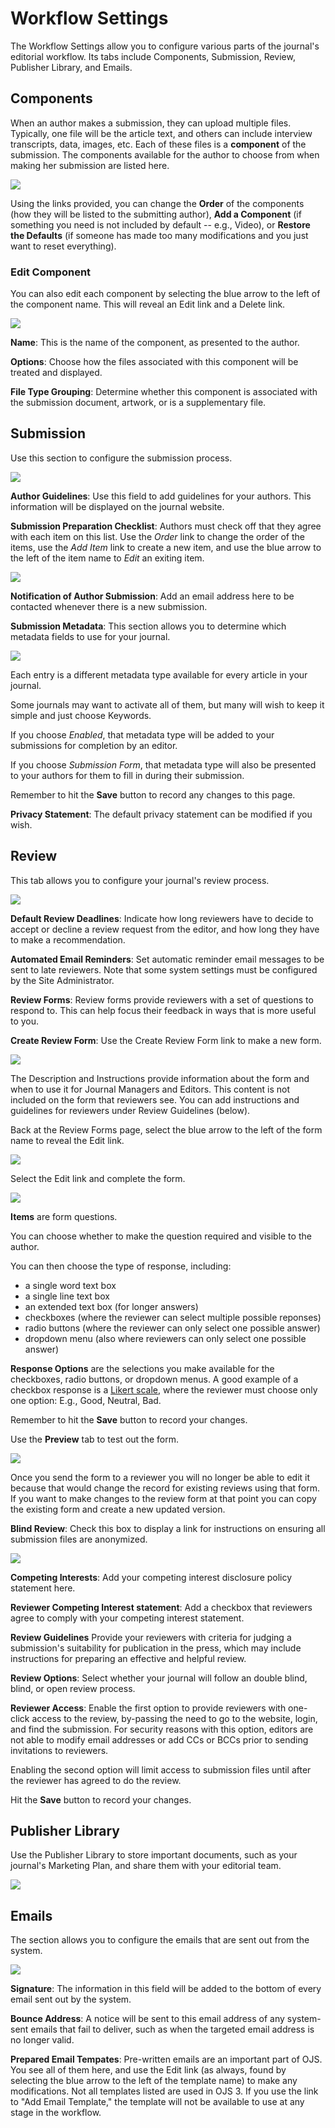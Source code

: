# Workflow Settings

The Workflow Settings allow you to configure various parts of the journal's editorial workflow. Its tabs include Components, Submission, Review, Publisher Library, and Emails.

## Components

When an author makes a submission, they can upload multiple files. Typically, one file will be the article text, and others can include interview transcripts, data, images, etc. Each of these files is a **component** of the submission. The components available for the author to choose from when making her submission are listed here.

![](/assets/learning-ojs3.1-jm-settings-workflow-comp.PNG)

Using the links provided, you can change the **Order** of the components \(how they will be listed to the submitting author\), **Add a Component** \(if something you need is not included by default -- e.g., Video\), or **Restore the Defaults** \(if someone has made too many modifications and you just want to reset everything\).

### Edit Component

You can also edit each component by selecting the blue arrow to the left of the component name. This will reveal an Edit link and a Delete link.

![](/assets/learning-ojs3.1-jm-settings-workflow-comp-edit.PNG)

**Name**: This is the name of the component, as presented to the author.

**Options**: Choose how the files associated with this component will be treated and displayed.

**File Type Grouping**: Determine whether this component is associated with the submission document, artwork, or is a supplementary file.

## Submission

Use this section to configure the submission process.

![](/assets/learning-ojs3.1-jm-settings-workflow-submission.PNG)

**Author Guidelines**: Use this field to add guidelines for your authors. This information will be displayed on the journal website.

**Submission Preparation Checklist**: Authors must check off that they agree with each item on this list. Use the _Order_ link to change the order of the items, use the _Add Item_ link to create a new item, and use the blue arrow to the left of the item name to _Edit_ an exiting item.

![](learning-ojs-3-settings-workflow-settings-components-edit-item-edit.png)

**Notification of Author Submission**: Add an email address here to be contacted whenever there is a new submission.

**Submission Metadata**: This section allows you to determine which metadata fields to use for your journal.

![](learning-ojs-3-settings-workflow-settings-submission-submission-metadata.png)

Each entry is a different metadata type available for every article in your journal.

Some journals may want to activate all of them, but many will wish to keep it simple and just choose Keywords.

If you choose _Enabled_, that metadata type will be added to your submissions for completion by an editor.

If you choose _Submission Form_, that metadata type will also be presented to your authors for them to fill in during their submission.

Remember to hit the **Save** button to record any changes to this page.

**Privacy Statement**: The default privacy statement can be modified if you wish.

## Review

This tab allows you to configure your journal's review process.

![](/assets/learning-ojs3.1-jm-settings-workflow-review.PNG)

**Default Review Deadlines**: Indicate how long reviewers have to decide to accept or decline a review request from the editor, and how long they have to make a recommendation.

**Automated Email Reminders**: Set automatic reminder email messages to be sent to late reviewers. Note that some system settings must be configured by the Site Administrator.

**Review Forms**: Review forms provide reviewers with a set of questions to respond to. This can help focus their feedback in ways that is more useful to you.

**Create Review Form**: Use the Create Review Form link to make a new form.

![](learning-ojs-3-settings-workflow-settings-review-create.png)

The Description and Instructions provide information about the form and when to use it for Journal Managers and Editors. This content is not included on the form that reviewers see. You can add instructions and guidelines for reviewers under Review Guidelines \(below\).

Back at the Review Forms page, select the blue arrow to the left of the form name to reveal the Edit link.

![](learning-ojs-3-settings-workflow-settings-review-edit1.png)

Select the Edit link and complete the form.

![](learning-ojs-3-settings-workflow-settings-review-create-items.png)

**Items** are form questions.

You can choose whether to make the question required and visible to the author.

You can then choose the type of response, including:

* a single word text box
* a single line text box
* an extended text box \(for longer answers\)
* checkboxes \(where the reviewer can select multiple possible reponses\)
* radio buttons \(where the reviewer can only select one possible answer\)
* dropdown menu \(also where reviewers can only select one possible answer\)

**Response Options** are the selections you make available for the checkboxes, radio buttons, or dropdown menus. A good example of a checkbox response is a [Likert scale](https://en.wikipedia.org/wiki/Likert_scale), where the reviewer must choose only one option: E.g., Good, Neutral, Bad.

Remember to hit the **Save** button to record your changes.

Use the **Preview** tab to test out the form.

![](learning-ojs-3-settings-workflow-settings-review-preview.png)

Once you send the form to a reviewer you will no longer be able to edit it because that would change the record for existing reviews using that form. If you want to make changes to the review form at that point you can copy the existing form and create a new updated version.

**Blind Review**: Check this box to display a link for instructions on ensuring all submission files are anonymized.

![](learning-ojs-3-settings-workflow-settings-review2.png)

**Competing Interests**: Add your competing interest disclosure policy statement here.

**Reviewer Competing Interest statement**: Add a checkbox that reviewers agree to comply with your competing interest statement.

**Review Guidelines** Provide your reviewers with criteria for judging a submission's suitability for publication in the press, which may include instructions for preparing an effective and helpful review.

**Review Options**: Select whether your journal will follow an double blind, blind, or open review process.

**Reviewer Access**: Enable the first option to provide reviewers with one-click access to the review, by-passing the need to go to the website, login, and find the submission. For security reasons with this option, editors are not able to modify email addresses or add CCs or BCCs prior to sending invitations to reviewers.

Enabling the second option will limit access to submission files until after the reviewer has agreed to do the review.

Hit the **Save** button to record your changes.

## Publisher Library

Use the Publisher Library to store important documents, such as your journal's Marketing Plan, and share them with your editorial team.

![](/assets/learning-ojs3.1-jm-settings-workflow-publib.PNG)

## Emails

The section allows you to configure the emails that are sent out from the system.

![](/assets/learning-ojs3.1-jm-settings-workflow-emails.PNG)

**Signature**: The information in this field will be added to the bottom of every email sent out by the system.

**Bounce Address**: A notice will be sent to this email address of any system-sent emails that fail to deliver, such as when the targeted email address is no longer valid.

**Prepared Email Tempates**: Pre-written emails are an important part of OJS. You see all of them here, and use the Edit link \(as always, found by selecting the blue arrow to the left of the template name\) to make any modifications. Not all templates listed are used in OJS 3. If you use the link to "Add Email Template," the template will not be available to use at any stage in the workflow.

